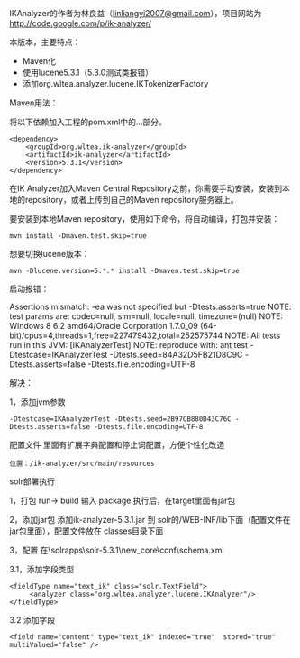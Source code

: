 IKAnalyzer的作者为林良益（linliangyi2007@gmail.com），项目网站为<http://code.google.com/p/ik-analyzer/>

本版本，主要特点：

- Maven化
- 使用lucene5.3.1（5.3.0测试类报错）
- 添加org.wltea.analyzer.lucene.IKTokenizerFactory

Maven用法：

将以下依赖加入工程的pom.xml中的<dependencies>...</dependencies>部分。

    <dependency>
        <groupId>org.wltea.ik-analyzer</groupId>
        <artifactId>ik-analyzer</artifactId>
        <version>5.3.1</version>
	</dependency>

在IK Analyzer加入Maven Central Repository之前，你需要手动安装，安装到本地的repository，或者上传到自己的Maven repository服务器上。

要安装到本地Maven repository，使用如下命令，将自动编译，打包并安装：

    mvn install -Dmaven.test.skip=true

想要切换lucene版本：

    mvn -Dlucene.version=5.*.* install -Dmaven.test.skip=true


启动报错：

Assertions mismatch: -ea was not specified but -Dtests.asserts=true
NOTE: test params are: codec=null, sim=null, locale=null, timezone=(null)
NOTE: Windows 8 6.2 amd64/Oracle Corporation 1.7.0_09 (64-bit)/cpus=4,threads=1,free=227479432,total=252575744
NOTE: All tests run in this JVM: [IKAnalyzerTest]
NOTE: reproduce with: ant test  -Dtestcase=IKAnalyzerTest -Dtests.seed=84A32D5FB21D8C9C -Dtests.asserts=false -Dtests.file.encoding=UTF-8

解决：

1，添加jvm参数

    -Dtestcase=IKAnalyzerTest -Dtests.seed=2B97CB880D43C76C -Dtests.asserts=false -Dtests.file.encoding=UTF-8

配置文件
里面有扩展字典配置和停止词配置，方便个性化改造

    位置：/ik-analyzer/src/main/resources

solr部署执行

1，打包   run-> build  输入 package 执行后，在target里面有jar包

2，添加jar包 
添加ik-analyzer-5.3.1.jar 到 solr的/WEB-INF/lib下面（配置文件在jar包里面），配置文件放在 classes目录下面

3，配置 在\solrapps\solr-5.3.1\new_core\conf\schema.xml

3.1，添加字段类型

    <fieldType name="text_ik" class="solr.TextField">   
         <analyzer class="org.wltea.analyzer.lucene.IKAnalyzer"/>   
    </fieldType>
    
3.2 添加字段

    <field name="content" type="text_ik" indexed="true"  stored="true"  multiValued="false" /> 

